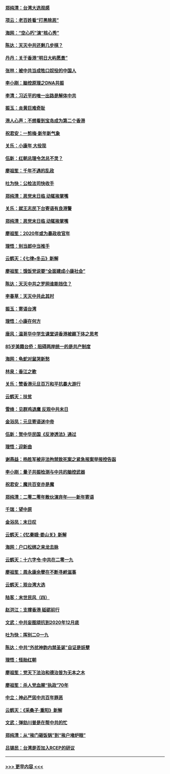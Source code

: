 #### [郑纯清：台湾大选观感](../pages/nsc993/n11786210.md?t=01120833) 
#### [项云：老百姓看“打黑除恶”](../pages/nsc993/n11785398.md?t=01120833) 
#### [海网：“空心朽”演“核心秀”](../pages/nsc993/n11783874.md?t=01120833) 
#### [陈达：天灭中共还剩几步棋？](../pages/nsc993/n11783719.md?t=01120833) 
#### [丹丹：关于香港“明日大屿愿景”](../pages/nsc993/n11783273.md?t=01120833) 
#### [张林：被中共当成牲口奴役的中国人](../pages/nsc993/n11782397.md?t=01120833) 
#### [李小刚：脑控原理之DNA共振](../pages/nsc993/n11780962.md?t=01120833) 
#### [李清：习近平的唯一出路是解体中共](../pages/nsc993/n11780866.md?t=01120833) 
#### [振玉：炎黄巨难奇耻](../pages/nsc993/n11779632.md?t=01120833) 
#### [港人心声：不想看到宝岛成为第二个香港](../pages/nsc993/n11778817.md?t=01120833) 
#### [祝君安：一剪梅‧新年新气象](../pages/nsc993/n11776340.md?t=01120833) 
#### [关乐：小康年 大役现](../pages/nsc993/n11774213.md?t=01120833) 
#### [伍新：红朝总理令怎总不灵？](../pages/nsc993/n11770813.md?t=01120833) 
#### [廖祖笙：千年不遇的乱政](../pages/nsc993/n11770373.md?t=01120833) 
#### [吐为快：公检法司快收手](../pages/nsc993/n11770359.md?t=01120833) 
#### [郑纯清：恶党末日临 动辄挨掌嘴](../pages/nsc993/n11769912.md?t=01120833) 
#### [关乐：就王志民下台寄语有良港警](../pages/nsc993/n11769903.md?t=01120833) 
#### [郑纯清：恶党末日临 动辄挨掌嘴](../pages/nsc993/n11769356.md?t=01120833) 
#### [廖祖笙：2020年或为暴政收官年](../pages/nsc993/n11768216.md?t=01120833) 
#### [理悟：别当郎中当推手](../pages/nsc993/n11768243.md?t=01120833) 
#### [云鹤天：《七律▪冬云》新解](../pages/nsc993/n11768204.md?t=01120833) 
#### [廖祖笙：饿饭党说要“全面建成小康社会”](../pages/nsc993/n11767482.md?t=01120833) 
#### [陈达：天灭中共之罗网谁能挡住？](../pages/nsc993/n11767465.md?t=01120833) 
#### [李春草：天灭中共此其时](../pages/nsc993/n11767452.md?t=01120833) 
#### [振玉：寄语台湾](../pages/nsc993/n11767432.md?t=01120833) 
#### [理悟：小康在何方](../pages/nsc993/n11767394.md?t=01120833) 
#### [唐风：温哥华中学生课堂讲香港被踢下体之思考](../pages/nsc993/n11766848.md?t=01120833) 
#### [85岁美籍台侨：阻碍两岸统一的是共产制度](../pages/nsc993/n11765043.md?t=01120833) 
#### [海网：龟蛇对鼠哭新愁](../pages/nsc993/n11764895.md?t=01120833) 
#### [林泉：香江之歌](../pages/nsc993/n11764415.md?t=01120833) 
#### [关乐：赞香港元旦百万和平抗暴大游行](../pages/nsc993/n11764382.md?t=01120833) 
#### [云鹤天：扶贫](../pages/nsc993/n11764245.md?t=01120833) 
#### [雪绮：见群鸡退鹰  反观中共末日](../pages/nsc993/n11762112.md?t=01120833) 
#### [金浴凤：元旦寄语迷中帝](../pages/nsc993/n11761788.md?t=01120833) 
#### [伍新：贺中华民国《反渗透法》通过](../pages/nsc993/n11761994.md?t=01120833) 
#### [理悟：迎新曲](../pages/nsc993/n11761152.md?t=01120833) 
#### [谢燕益：杨胜军被非法拘禁致死案之紧急报案举报控告函](../pages/nsc993/n11756134.md?t=01120833) 
#### [李小刚：量子共振检测与中共的脑控武器](../pages/nsc993/n11754518.md?t=01120833) 
#### [祝君安：魔共百变亦是魔](../pages/nsc993/n11754469.md?t=01120833) 
#### [郑纯清：二零二零年散伙演弃年——新年寄语](../pages/nsc993/n11754195.md?t=01120833) 
#### [千瑞：望中原](../pages/nsc993/n11754159.md?t=01120833) 
#### [金浴凤：末日叹](../pages/nsc993/n11752359.md?t=01120833) 
#### [云鹤天：《忆秦娥‧娄山关》新解](../pages/nsc993/n11752348.md?t=01120833) 
#### [海网：户口松绑之来龙去脉](../pages/nsc993/n11752328.md?t=01120833) 
#### [云鹤天：十六字令‧中共在二零一九](../pages/nsc993/n11752305.md?t=01120833) 
#### [廖祖笙：周永康余孽在不断寻衅滋事](../pages/nsc993/n11751013.md?t=01120833) 
#### [云鹤天：观台湾大选](../pages/nsc993/n11751007.md?t=01120833) 
#### [陆客：末世民风（四）](../pages/nsc993/n11749203.md?t=01120833) 
#### [赵洪江：支撑香港 砥砺前行](../pages/nsc993/n11748482.md?t=01120833) 
#### [文武：中共妄图顽抗到2020年12月底](../pages/nsc993/n11748446.md?t=01120833) 
#### [吐为快：挥别二O一九](../pages/nsc993/n11748411.md?t=01120833) 
#### [陈达：中共“外扰神韵内禁圣诞”自证是妖孽](../pages/nsc993/n11748226.md?t=01120833) 
#### [理悟：怪胎红朝](../pages/nsc993/n11748206.md?t=01120833) 
#### [廖祖笙：党天下法治和德治皆为无本之木](../pages/nsc993/n11748135.md?t=01120833) 
#### [廖祖笙：杀人党血腥“执政”70年](../pages/nsc993/n11745144.md?t=01120833) 
#### [中立：神必严惩中共百年罪恶](../pages/nsc993/n11744970.md?t=01120833) 
#### [云鹤天：《采桑子‧重阳》新解](../pages/nsc993/n11744948.md?t=01120833) 
#### [文武：弹劾川普是在帮中共的忙](../pages/nsc993/n11744758.md?t=01120833) 
#### [郑纯清：从“挨门砸饭锅”到“挨户堵炉眼”](../pages/nsc993/n11744745.md?t=01120833) 
#### [吕锡民：台湾是否加入RCEP的研议](../pages/nsc993/n11744701.md?t=01120833) 

----
#### [ >>> 更早内容 <<< ](../indexes/nsc993-earlier.md)
